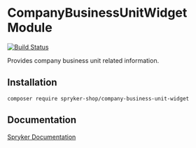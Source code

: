 # CompanyBusinessUnitWidget Module
[![Build Status](https://travis-ci.org/spryker-shop/company-business-unit-widget.svg)](https://travis-ci.org/spryker-shop/company-business-unit-widget)

Provides company business unit related information.

## Installation

```
composer require spryker-shop/company-business-unit-widget
```

## Documentation

[Spryker Documentation](https://documentation.spryker.com/module_guide/overview.htm)
